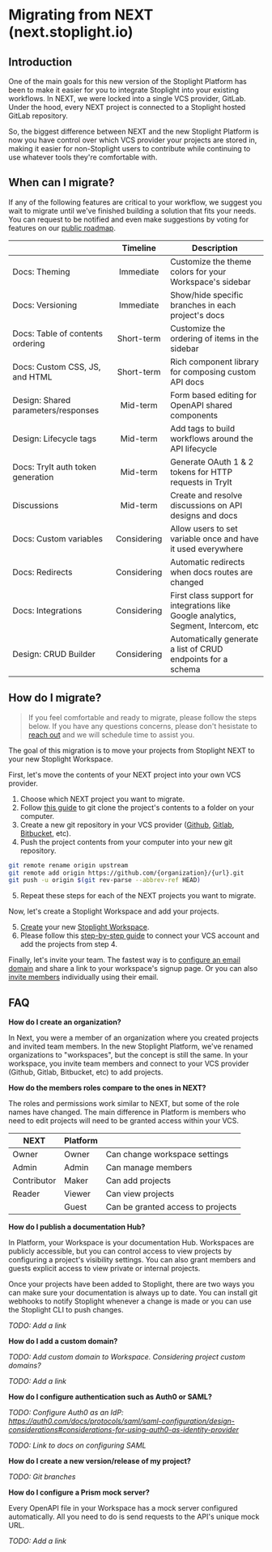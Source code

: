 # Migrating from NEXT (next.stoplight.io)

## Introduction

One of the main goals for this new version of the Stoplight Platform has been to make it easier for you to integrate Stoplight into your existing workflows. In NEXT, we were locked into a single VCS provider, GitLab. Under the hood, every NEXT project is connected to a Stoplight hosted GitLab repository.

So, the biggest difference between NEXT and the new Stoplight Platform is now you have control over which VCS provider your projects are stored in, making it easier for non-Stoplight users to contribute while continuing to use whatever tools they're comfortable with.

## When can I migrate?

If any of the following features are critical to your workflow, we suggest you wait to migrate until we've finished building a solution that fits your needs. You can request to be notified and even make suggestions by voting for features on our [public roadmap](https://meta.stoplight.io/roadmap).

|                                     |  Timeline   | Description                                                                        |
| ----------------------------------- | :---------: | ---------------------------------------------------------------------------------- |
| Docs: Theming                       |  Immediate  | Customize the theme colors for your Workspace's sidebar                            |
| Docs: Versioning                    |  Immediate  | Show/hide specific branches in each project's docs                                 |
| Docs: Table of contents ordering    | Short-term  | Customize the ordering of items in the sidebar                                     |
| Docs: Custom CSS, JS, and HTML      | Short-term  | Rich component library for composing custom API docs                               |
| Design: Shared parameters/responses |  Mid-term   | Form based editing for OpenAPI shared components                                   |
| Design: Lifecycle tags              |  Mid-term   | Add tags to build workflows around the API lifecycle                               |
| Docs: TryIt auth token generation   |  Mid-term   | Generate OAuth 1 & 2 tokens for HTTP requests in TryIt                             |
| Discussions                         |  Mid-term   | Create and resolve discussions on API designs and docs                             |
| Docs: Custom variables              | Considering | Allow users to set variable once and have it used everywhere                       |
| Docs: Redirects                     | Considering | Automatic redirects when docs routes are changed                                   |
| Docs: Integrations                  | Considering | First class support for integrations like Google analytics, Segment, Intercom, etc |
| Design: CRUD Builder                | Considering | Automatically generate a list of CRUD endpoints for a schema                       |

## How do I migrate?

> If you feel comfortable and ready to migrate, please follow the steps below. If you have any questions concerns, please don't hesistate to [reach out](mailto:support@stoplight.io) and we will schedule time to assist you.

The goal of this migration is to move your projects from Stoplight NEXT to your new Stoplight Workspace.

First, let's move the contents of your NEXT project into your own VCS provider.

1. Choose which NEXT project you want to migrate.
2. Follow [this guide](https://docs.stoplight.io/platform/projects/git-repo) to git clone the project's contents to a folder on your computer.
3. Create a new git repository in your VCS provider ([Github](https://help.github.com/en/github/getting-started-with-github/create-a-repo), [Gitlab](https://docs.gitlab.com/ee/gitlab-basics/create-project.html), [Bitbucket](https://confluence.atlassian.com/bitbucket/create-a-git-repository-759857290.html), etc).
4. Push the project contents from your computer into your new git repository.

```bash
git remote rename origin upstream
git remote add origin https://github.com/{organization}/{url}.git
git push -u origin $(git rev-parse --abbrev-ref HEAD)
```

5. Repeat these steps for each of the NEXT projects you want to migrate.

Now, let's create a Stoplight Workspace and add your projects.

5. [Create](https://stoplight.io/welcome/create) your new [Stoplight Workspace](./a.creating-a-workspace.md).
6. Please follow this [step-by-step guide](../1.-quickstarts/add-projects-quickstart.md#connect-an-existing-git-project) to connect your VCS account and add the projects from step 4.

Finally, let's invite your team. The fastest way is to [configure an email domain](../2.-workspaces/d.inviting-your-team.md#make-your-workspace-discoverable) and share a link to your workspace's signup page. Or you can also [invite members](../2.-workspaces/d.inviting-your-team.md) individually using their email.

## FAQ

**How do I create an organization?**

In Next, you were a member of an organization where you created projects and invited team members. In the new Stoplight Platform, we've renamed organizations to "workspaces", but the concept is still the same. In your workspace, you invite team members and connect to your VCS provider (Github, Gitlab, Bitbucket, etc) to add projects.

**How do the members roles compare to the ones in NEXT?**

The roles and permissions work similar to NEXT, but some of the role names have changed. The main difference in Platform is members who need to edit projects will need to be granted access within your VCS.

| NEXT        | Platform |                                   |
| ----------- | -------- | --------------------------------- |
| Owner       | Owner    | Can change workspace settings     |
| Admin       | Admin    | Can manage members                |
| Contributor | Maker    | Can add projects                  |
| Reader      | Viewer   | Can view projects                 |
|             | Guest    | Can be granted access to projects |

**How do I publish a documentation Hub?**

In Platform, your Workspace is your documentation Hub. Workspaces are publicly accessible, but you can control access to view projects by configuring a project's visibility settings. You can also grant members and guests explicit access to view private or internal projects.

Once your projects have been added to Stoplight, there are two ways you can make sure your documentation is always up to date. You can install git webhooks to notify Stoplight whenever a change is made or you can use the Stoplight CLI to push changes.

_TODO: Add a link_

**How do I add a custom domain?**

_TODO: Add custom domain to Workspace. Considering project custom domains?_

_TODO: Add a link_

**How do I configure authentication such as Auth0 or SAML?**

_TODO: Configure Auth0 as an IdP: https://auth0.com/docs/protocols/saml/saml-configuration/design-considerations#considerations-for-using-auth0-as-identity-provider_

_TODO: Link to docs on configuring SAML_

**How do I create a new version/release of my project?**

_TODO: Git branches_

**How do I configure a Prism mock server?**

Every OpenAPI file in your Workspace has a mock server configured automatically. All you need to do is send requests to the API's unique mock URL.

_TODO: Add a link_
